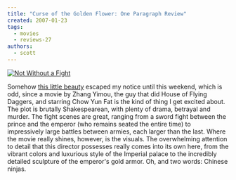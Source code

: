 ```yaml
---
title: "Curse of the Golden Flower: One Paragraph Review"
created: 2007-01-23
tags:
  - movies
  - reviews-27
authors:
  - scott
---
```


[![Not Without a Fight](/images/366787923_077b9a53aa.jpg)](http://www.flickr.com/photos/spaceninja/366787923/)

Somehow [this little beauty](http://www.apple.com/trailers/sony/curseofthegoldenflower/) escaped my notice until this weekend, which is odd, since a movie by Zhang Yimou, the guy that did House of Flying Daggers, and starring Chow Yun Fat is the kind of thing I get excited about. The plot is brutally Shakespearean, with plenty of drama, betrayal and murder. The fight scenes are great, ranging from a sword fight between the prince and the emperor (who remains seated the entire time) to impressively large battles between armies, each larger than the last. Where the movie really shines, however, is the visuals. The overwhelming attention to detail that this director possesses really comes into its own here, from the vibrant colors and luxurious style of the Imperial palace to the incredibly detailed sculpture of the emperor's gold armor. Oh, and two words: Chinese ninjas.
